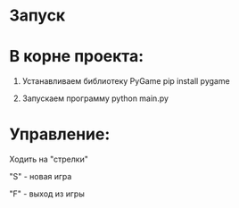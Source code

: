 # Запуск

# В корне проекта:

1) Устанавливаем библиотеку PyGame
pip install pygame

2) Запускаем программу
python main.py

# Управление:

Ходить на "стрелки"

"S" - новая игра

"F" - выход из игры
